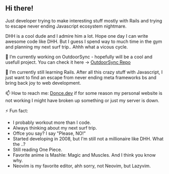 ## Hi there!

Just developer trying to make interesting stuff mostly with Rails
and trying to escape never ending Javascript ecosystem nightmare.

DHH is a cool dude and I admire him a lot. Hope one day I can 
write awesome code like DHH. But I guess I spend way to much time
in the gym and planning my next surf trip.. Ahhh what a vicous cycle.

🔭 I’m currently working on OutdoorSync - hopefully will be a cool and usefull project.
You can check it here -> [OutdoorSync Repo](https://github.com/moonc4ke/outdoor-sync)

🌱 I’m currently still learning Rails. After all this crazy stuff with Javascript, 
I just want to find an escape from never ending meta frameworks bs and bring back joy
to web development.

📫 How to reach me: [Donce.dev](https://donce.dev/) if for some reason my personal
website is not working I might have broken up something or just my server is down.

⚡ Fun fact:
* I probably workout more than I code.
* Always thinking about my next surf trip.
* Offce you say? I say "Please, NO!"
* Started developing in 2008, but I'm still not a millionaire like DHH. What the ..?
* Still reading One Piece.
* Favorite anime is Mashle: Magic and Muscles. And I think you know why.
* Neovim is my favorite editor, ahh sorry, not Neovim, but Lazyvim.

